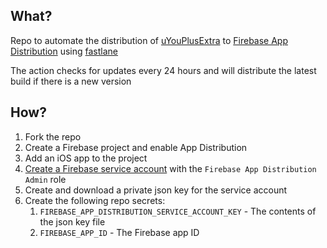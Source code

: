 ## What?

Repo to automate the distribution of [uYouPlusExtra](https://github.com/arichorn/uYouPlusExtra) to [Firebase App Distribution](https://firebase.google.com/docs/app-distribution) using [fastlane](https://fastlane.tools)

The action checks for updates every 24 hours and will distribute the latest build if there is a new version

## How?
1. Fork the repo
2. Create a Firebase project and enable App Distribution
3. Add an iOS app to the project
4. [Create a Firebase service account](https://console.cloud.google.com/projectselector2/iam-admin/serviceaccounts) with the `Firebase App Distribution Admin` role
5. Create and download a private json key for the service account
6. Create the following repo secrets:
   1. `FIREBASE_APP_DISTRIBUTION_SERVICE_ACCOUNT_KEY` - The contents of the json key file
   2. `FIREBASE_APP_ID` - The Firebase app ID